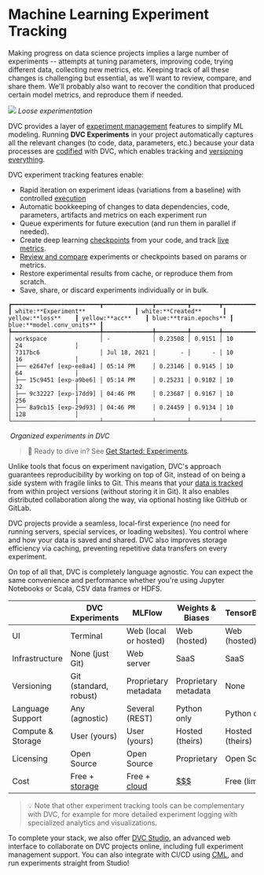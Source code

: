 # Machine Learning Experiment Tracking

Making progress on data science projects implies a large number of
<abbr>experiments</abbr> -- attempts at tuning parameters, improving code,
trying different data, collecting new metrics, etc. Keeping track of all these
changes is challenging but essential, as we'll want to review, compare, and
share them. We'll probably also want to recover the condition that produced
certain model metrics, and reproduce them if needed.

![](/img/natural-experimentation.png) _Loose experimentation_

DVC provides a layer of [experiment management] features to simplify ML
modeling. Running **DVC Experiments** in your project automatically captures all
the relevant changes (to code, data, parameters, etc.) because your data
processes are [codified] with DVC, which enables tracking and [versioning
everything].

DVC experiment tracking features enable:

- Rapid iteration on experiment ideas (variations from a baseline) with
  controlled [execution]
- Automatic bookkeeping of changes to data dependencies, code,
  <abbr>parameters</abbr>, artifacts and <abbr>metrics</abbr> on each experiment
  run
- Queue experiments for future execution (and run them in parallel if needed).
- Create deep learning [checkpoints] from your code, and track
  [live metrics](/doc/dvclive).
- [Review and compare] experiments or checkpoints based on params or metrics.
- Restore experimental results from <abbr>cache</abbr>, or reproduce them from
  scratch.
- Save, share, or discard experiments individually or in bulk.

[experiment management]: /doc/user-guide/experiment-management
[codified]: /doc/user-guide/project-structure/pipelines-files
[versioning everything]: /doc/use-cases/versioning-data-and-model-files
[commands]: /doc/command-reference/exp
[execution]: /doc/user-guide/experiment-management/running-experiments
[checkpoints]: /doc/user-guide/experiment-management/checkpoints
[review and compare]:
  /doc/user-guide/experiment-management/comparing-experiments

```dvctable
┏━━━━━━━━━━━━━━━━━━━━━━━━━┳━━━━━━━━━━━━━━┳━━━━━━━━━┳━━━━━━━━┳━━━━━━━━━━━━━━┳━━━━━━━━━━━━━━━━━━┓
┃ white:**Experiment**              ┃ white:**Created**      ┃ yellow:**loss**    ┃ yellow:**acc**    ┃ blue:**train.epochs** ┃ blue:**model.conv_units** ┃
┡━━━━━━━━━━━━━━━━━━━━━━━━━╇━━━━━━━━━━━━━━╇━━━━━━━━━╇━━━━━━━━╇━━━━━━━━━━━━━━╇━━━━━━━━━━━━━━━━━━┩
│ workspace               │ -            │ 0.23508 │ 0.9151 │ 10           │ 24               │
│ 7317bc6                 │ Jul 18, 2021 │       - │      - │ 10           │ 16               │
│ ├── e2647ef [exp-ee8a4] │ 05:14 PM     │ 0.23146 │ 0.9145 │ 10           │ 64               │
│ ├── 15c9451 [exp-a9be6] │ 05:14 PM     │ 0.25231 │ 0.9102 │ 10           │ 32               │
│ ├── 9c32227 [exp-17dd9] │ 04:46 PM     │ 0.23687 │ 0.9167 │ 10           │ 256              │
│ ├── 8a9cb15 [exp-29d93] │ 04:46 PM     │ 0.24459 │ 0.9134 │ 10           │ 128              │
└─────────────────────────┴──────────────┴─────────┴────────┴──────────────┴──────────────────┘
```

![]() _Organized experiments in DVC_

> 📖 Ready to dive in? See [Get Started: Experiments](/doc/start/experiments).

Unlike tools that focus on experiment navigation, DVC's approach guarantees
reproducibility by working on top of Git, instead of on being a side system with
fragile links to Git. This means that your [data is
tracked][versioning everything] from within project versions (without storing it
in Git). It also enables distributed collaboration along the way, via optional
hosting like GitHub or GitLab.

DVC projects provide a seamless, local-first experience (no need for running
servers, special services, or loading websites). You control where and how your
data is saved and shared. DVC also improves storage efficiency via
<abbr>caching</abbr>, preventing repetitive data transfers on every experiment.

On top of all that, DVC is completely language agnostic. You can expect the same
convenience and performance whether you're using Jupyter Notebooks or Scala, CSV
data frames or HDFS.

|                   | DVC Experiments        | MLFlow                  | Weights & Biases     | TensorBoard     |
| ----------------- | ---------------------- | ----------------------- | -------------------- | --------------- |
| UI                | Terminal               | Web (local or hosted)   | Web (hosted)         | Web (hosted)    |
| Infrastructure    | None (just Git)        | Web server              | SaaS                 | SaaS            |
| Versioning        | Git (standard, robust) | Proprietary metadata    | Proprietary metadata | None            |
| Language Support  | Any<br/>(agnostic)     | Several (REST)          | Python only          | Python only     |
| Compute & Storage | User (yours)           | User (yours)            | Hosted (theirs)      | Hosted (theirs) |
| Licensing         | Open Source            | Open Source             | Proprietary          | Open Source     |
| Cost              | Free + [storage]       | Free + [cloud][dbricks] | [$$$][wandb]         | Free (limited)  |

[storage]: /doc/command-reference/remote/add#supported-storage-types
[dbricks]: https://databricks.com/product/pricing
[wandb]: https://wandb.ai/site/pricing

> 💡 Note that other experiment tracking tools can be complementary with DVC,
> for example for more detailed experiment logging with specialized analytics
> and visualizations.

To complete your stack, we also offer [DVC Studio], an advanced web interface to
collaborate on DVC projects online, including full experiment management
support. You can also integrate with CI/CD using [CML], and run experiments
straight from Studio!

[dvc studio]: /doc/studio
[cml]: https://cml.dev/

